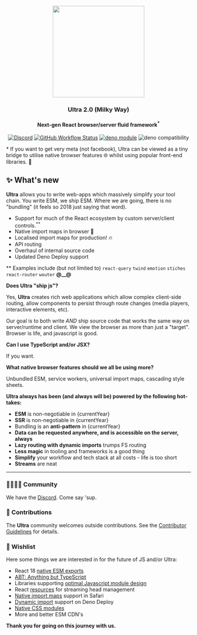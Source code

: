 <div align="center">
<br />
<img src="https://ultrajs.dev/ultra.svg" height="250" />

### Ultra 2.0 (Milky Way)

#### Next-gen React browser/server fluid framework<sup>*</sup>

[![Discord][discord-badge]][discord]
[![GitHub Workflow Status][actions-badge]][actions]
[![deno module](https://shield.deno.dev/x/ultra)](https://deno.land/x/ultra)
![deno compatibility](https://shield.deno.dev/deno/^1.24.3)

</div>

\* If you want to get very meta (not facebook), Ultra can be viewed as a tiny
bridge to utilise native browser features 🌐 whilst using popular front-end
libraries. 🧰

## ✨ What's new

**Ultra** allows you to write web-apps which massively simplify your tool chain.
You write ESM, we ship ESM. Where we are going, there is no "bundling" (it feels
so 2018 just saying that word).

- Support for much of the React ecosystem by custom server/client
  controls.<sup>**</sup>
- Native import maps in browser 🤖
- Localised import maps for production! 🔥
- API routing
- Overhaul of internal source code
- Updated Deno Deploy support

\*\* Examples include (but not limited to) `react-query` `twind` `emotion`
`stiches` `react-router` `wouter` **@__@**

**Does Ultra "ship js"?**

Yes, **Ultra** creates rich web applications which allow complex client-side
routing, allow components to persist through route changes (media players,
interactive elements, etc).

Our goal is to both write _AND_ ship source code that works the same way on
server/runtime and client. We view the browser as more than just a "target".
Browser is life, and javascript is good.

**Can I use TypeScript and/or JSX?**

If you want.

**What native browser features should we all be using more?**

Unbundled ESM, service workers, universal import maps, cascading style sheets.

**Ultra always has been (and always will be) powered by the following
hot-takes:**

- **ESM** is non-negotiable in {currentYear}
- **SSR** is non-negotiable in {currentYear}
- Bundling is an **anti-pattern** in {currentYear}
- **Data can be requested anywhere, and is accessible on the server, always**
- **Lazy routing with dynamic imports** trumps FS routing
- **Less magic** in tooling and frameworks is a good thing
- **Simplify** your workflow and tech stack at all costs - life is too short
- **Streams** are neat

---

### 👨‍👩‍👧‍👦 Community

We have the [Discord](https://discord.gg/XDC5WxGHb2). Come say 'sup.

### 🧟 Contributions

The **Ultra** community welcomes outside contributions. See the
[Contributor Guidelines](./CONTRIBUTING.md) for details.

### 🦥 Wishlist

Here some things we are interested in for the future of JS and/or Ultra:

- React 18 [native ESM exports](https://github.com/facebook/react/issues/11503)
- [ABT: Anything but TypeScript](https://tc39.es/proposal-type-annotations)
- Libraries supporting
  [optimal Javascript module design](https://jaydenseric.com/blog/optimal-javascript-module-design)
- React
  [resources](https://github.com/facebook/react/commit/796d31809b3683083d3b62ccbab4f00dec8ffb1f)
  for streaming head management
- [Native import maps](https://caniuse.com/import-maps) support in Safari
- [Dynamic import](https://github.com/denoland/deploy_feedback/issues/1) support
  on Deno Deploy
- [Native CSS modules](https://css-tricks.com/css-modules-the-native-ones/)
- More and better ESM CDN's

**Thank you for going on this journey with us.**

[docs-badge]: https://img.shields.io/github/v/release/exhibitionist-digital/ultra?label=Docs&logo=deno&color=000000&
[docs]: https://ultrajs.dev/docs
[discord-badge]: https://img.shields.io/discord/956480805088153620?logo=discord&label=Discord&color=000000&&logoColor=ffffff
[discord]: https://discord.gg/XDC5WxGHb2
[actions-badge]: https://img.shields.io/github/workflow/status/exhibitionist-digital/ultra/fmt%20+%20lint?color=000000&logo=github&label=Tests
[actions]: https://github.com/exhibitionist-digital/ultra/actions
